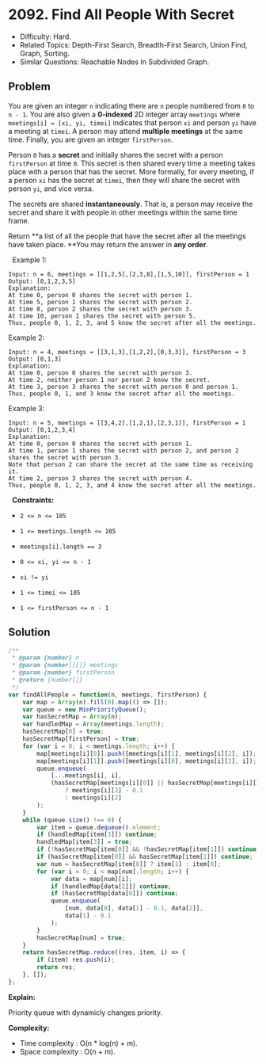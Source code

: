 # 2092. Find All People With Secret

- Difficulty: Hard.
- Related Topics: Depth-First Search, Breadth-First Search, Union Find, Graph, Sorting.
- Similar Questions: Reachable Nodes In Subdivided Graph.

## Problem

You are given an integer `n` indicating there are `n` people numbered from `0` to `n - 1`. You are also given a **0-indexed** 2D integer array `meetings` where `meetings[i] = [xi, yi, timei]` indicates that person `xi` and person `yi` have a meeting at `timei`. A person may attend **multiple meetings** at the same time. Finally, you are given an integer `firstPerson`.

Person `0` has a **secret** and initially shares the secret with a person `firstPerson` at time `0`. This secret is then shared every time a meeting takes place with a person that has the secret. More formally, for every meeting, if a person `xi` has the secret at `timei`, then they will share the secret with person `yi`, and vice versa.

The secrets are shared **instantaneously**. That is, a person may receive the secret and share it with people in other meetings within the same time frame.

Return **a list of all the people that have the secret after all the meetings have taken place. **You may return the answer in **any order**.

 
Example 1:

```
Input: n = 6, meetings = [[1,2,5],[2,3,8],[1,5,10]], firstPerson = 1
Output: [0,1,2,3,5]
Explanation:
At time 0, person 0 shares the secret with person 1.
At time 5, person 1 shares the secret with person 2.
At time 8, person 2 shares the secret with person 3.
At time 10, person 1 shares the secret with person 5.​​​​
Thus, people 0, 1, 2, 3, and 5 know the secret after all the meetings.
```

Example 2:

```
Input: n = 4, meetings = [[3,1,3],[1,2,2],[0,3,3]], firstPerson = 3
Output: [0,1,3]
Explanation:
At time 0, person 0 shares the secret with person 3.
At time 2, neither person 1 nor person 2 know the secret.
At time 3, person 3 shares the secret with person 0 and person 1.
Thus, people 0, 1, and 3 know the secret after all the meetings.
```

Example 3:

```
Input: n = 5, meetings = [[3,4,2],[1,2,1],[2,3,1]], firstPerson = 1
Output: [0,1,2,3,4]
Explanation:
At time 0, person 0 shares the secret with person 1.
At time 1, person 1 shares the secret with person 2, and person 2 shares the secret with person 3.
Note that person 2 can share the secret at the same time as receiving it.
At time 2, person 3 shares the secret with person 4.
Thus, people 0, 1, 2, 3, and 4 know the secret after all the meetings.
```

 
**Constraints:**


	
- `2 <= n <= 105`
	
- `1 <= meetings.length <= 105`
	
- `meetings[i].length == 3`
	
- `0 <= xi, yi <= n - 1`
	
- `xi != yi`
	
- `1 <= timei <= 105`
	
- `1 <= firstPerson <= n - 1`



## Solution

```javascript
/**
 * @param {number} n
 * @param {number[][]} meetings
 * @param {number} firstPerson
 * @return {number[]}
 */
var findAllPeople = function(n, meetings, firstPerson) {
    var map = Array(n).fill(0).map(() => []);
    var queue = new MinPriorityQueue();
    var hasSecretMap = Array(n);
    var handledMap = Array(meetings.length);
    hasSecretMap[0] = true;
    hasSecretMap[firstPerson] = true;
    for (var i = 0; i < meetings.length; i++) {
        map[meetings[i][0]].push([meetings[i][1], meetings[i][2], i]);
        map[meetings[i][1]].push([meetings[i][0], meetings[i][2], i]);
        queue.enqueue(
            [...meetings[i], i],
            (hasSecretMap[meetings[i][0]] || hasSecretMap[meetings[i][1]])
                ? meetings[i][2] - 0.1
                : meetings[i][2]
        );
    }
    while (queue.size() !== 0) {
        var item = queue.dequeue().element;
        if (handledMap[item[3]]) continue;
        handledMap[item[3]] = true;
        if (!hasSecretMap[item[0]] && !hasSecretMap[item[1]]) continue;
        if (hasSecretMap[item[0]] && hasSecretMap[item[1]]) continue;
        var num = hasSecretMap[item[0]] ? item[1] : item[0];
        for (var i = 0; i < map[num].length; i++) {
            var data = map[num][i];
            if (handledMap[data[2]]) continue;
            if (hasSecretMap[data[0]]) continue;
            queue.enqueue(
                [num, data[0], data[1] - 0.1, data[2]],
                data[1] - 0.1
            );
        }
        hasSecretMap[num] = true;
    }
    return hasSecretMap.reduce((res, item, i) => {
        if (item) res.push(i);
        return res;
    }, []);
};
```

**Explain:**

Priority queue with dynamicly changes priority.

**Complexity:**

* Time complexity : O(n * log(n) + m).
* Space complexity : O(n + m).
